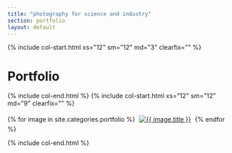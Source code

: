```yaml
---
title: "photography for science and industry"
section: portfolio
layout: default
---
```


{% include col-start.html xs="12" sm="12" md="3" clearfix="" %}

<h1>Portfolio</h1>

{% include col-end.html %}
{% include col-start.html xs="12" sm="12" md="9" clearfix="" %}

{% for image in site.categories.portfolio %}
<a href="../{{ image.url }}/"><img src="../assets/thumbs/{{ image.photo }}" alt="{{ image.title }}" style="margin: 5px" /></a>
{% endfor %}

{% include col-end.html %}